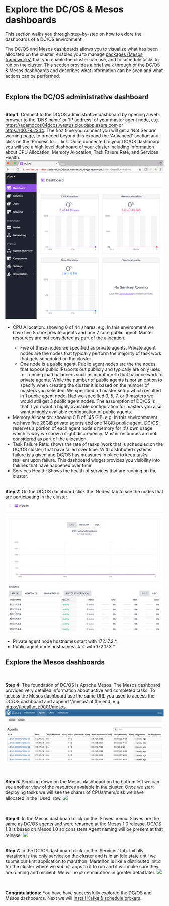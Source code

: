# Explore the DC/OS & Mesos dashboards
This section walks you through step-by-step on how to exlore the dashboards of a DC/OS environment.<br>

The DC/OS and Mesos dashboards allows you to visualize what has been allocated on the cluster, enables you to manage <a href="https://github.com/mesosphere/universe/tree/version-3.x/repo/packages">packages (Mesos frameworks)</a> that you enable the cluster can use, and to schedule tasks to run on the cluster.  This section provides a brief walk through of the DC/OS & Mesos dashboards and describes what information can be seen and what actions can be performed.<br><br>

## Explore the DC/OS administrative dashboard
<br><b>Step 1:</b> Connect to the DC/OS administrative dashboard by opening a web browser to the 'DNS name' or 'IP address' of your master agent node, e.g. https://adamdcos04dcos.westus.cloudapp.azure.com or https://40.78.23.14.  The first time you connect you will get a 'Not Secure' warning page, to proceed beyond this expand the 'Advanced' section and click on the 'Process to ...' link.  Once connected to your DC/OS dashboard you will see a high level dashboard of your cluster including information about CPU Allocation, Memory Allocation, Task Failure Rate, and Services Health.<br>
<img src="01.png"/><ul>
<li>CPU Allocation: showing 0 of 44 shares.  e.g. In this environment we have five 8 core private agents and one 2 core public agent. Master resources are not considered as part of the allocation.</li><ul>
<li>Five of these nodes we specified as private agents.  Private agent nodes are the nodes that typically perform the majority of task work that gets scheduled on the cluster.</li>
<li>One node is a public agent.  Public agent nodes are the the nodes that expose public IPs/ports out publicly and typically are only used for running load balancers such as marathon-lb that balance work to private agents.  While the number of public agents is not an option to specify when creating the cluster it is based on the number of masters you selected.  We specified a 1 master setup which resulted in 1 public agent node.  Had we specified 3, 5, 7, or 9 masters we would still get 3 public agent nodes.  The assumption of DC/OS is that if you want a highly available configuration for masters you also want a highly available configuration of public agents.</li></ul>
<li>Memory Allocation: showing 0 B of 145 GiB.  e.g. In this environmment we have five 28GiB private agents abd one 14GiB public agent.  DC/OS reserves a portion of each agent node's memory for it's own usage which is why we show a slight discrepency.  Master resources are not considered as part of the allocation.</li>
<li>Task Failure Rate: shows the rate of tasks (work that is scheduled on the DC/OS cluster) that have failed over time.  With distributed systems failure is a given and DC/OS has measures in place to keep tasks resilient upon failure.  This dashboard widget provides you visibility into failures that have happened over time.</li>
<li>Services Health: Shows the health of services that are running on the cluster.</li></ul>

<br><b>Step 2:</b> On the DC/OS dashboard click the 'Nodes' tab to see the nodes that are participating in the cluster.
<img src="02.png"/><ul>
<li>Private agent node hostnames start with 172.17.2.*.</li>
<li>Public agent node hostnames start with 172.17.3.*.</li></ul>

## Explore the Mesos dashboards
<br><br><b>Step 4:</b> The foundation of DC/OS is Apache Mesos.  The Mesos dashboard provides very detailed information about active and completed tasks.  To access the Mesos dashboard use the same URL you used to access the DC/OS dashboard and append '/mesos' at the end, e.g. <a href="http://localhost:9001/mesos">https://localhost:9001/mesos</a>.
<img src="04.png"/><br>

<br><br><b>Step 5:</b> Scrolling down on the Mesos dashboard on the bottom left we can see another view of the resources avaiable in the cluster.  Once we start deploying tasks we will see the shares of CPUs/mem/disk we have allocated in the 'Used' row.
<img src="05.png"/><br>

<br><br><b>Step 6:</b> In the Mesos dashboard click on the 'Slaves' menu.  Slaves are the same as DC/OS agents and were renamed at the Mesos 1.0 release.  DC/OS 1.8 is based on Mesos 1.0 so consistent Agent naming will be present at that release.
<img src="06.png"/><br>

<br><b>Step 7:</b> In the DC/OS dashboard click on the 'Services' tab.  Initially marathon is the only service on the cluster and is in an Idle state until we submit our first application to marathon.  Marathon is like a distributed init.d for the cluster where we submit apps to it to run and it will make sure they are running and resilient.  We will explore marathon in greater detail later.
<img src="07.png"/><br>

<br><br><b>Congratulations:</b> You have have successfully explored the DC/OS and Mesos dashboards.  Next we will [Install Kafka & schedule brokers](../4-kafka/README.md).
